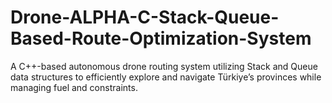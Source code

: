 # Drone-ALPHA-C-Stack-Queue-Based-Route-Optimization-System
A C++-based autonomous drone routing system utilizing Stack and Queue data structures to efficiently explore and navigate Türkiye’s provinces while managing fuel and constraints.
